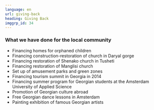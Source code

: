 ```yaml
---
language: en
url: giving-back
heading: Giving Back
imggrp_id: 34
---
```

<div class="row content-row"><!-- 1509 (1)-->

</div>

<div class="row content-row"><!-- 1510 (2)-->
<div class="col-xs-12 col-sm-6 col-md-6"><!-- 2010 -->

### What we have done for the local community

*   Financing homes for orphaned children
*   Financing construction\-restoration of church in Daryal gorge
*   Financing restoration of Shenako church in Tusheti
*   Financing restoration of Manglisi church
*   Set up of amusement parks and green zones
*   Financing tourism summit in Georgia in 2014
*   Financing summer program for Georgian students at the Amsterdam University of Applied Science
*   Promotion of Georgian culture abroad
*   Free Georgian dance lessons in Amsterdam
*   Painting exhibition of famous Georgian artists

</div>

<div class="col-xs-12 col-sm-6 col-md-6"><!-- 2011 -->



</div>

</div>
